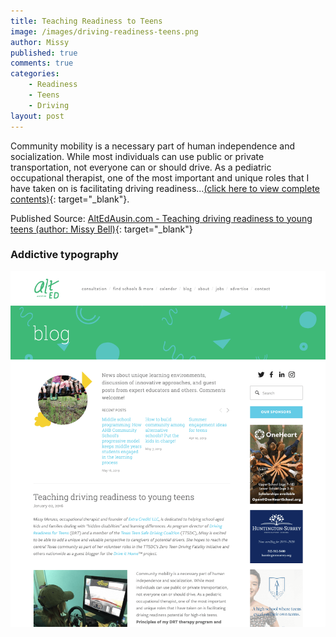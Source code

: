 ```yaml
---
title: Teaching Readiness to Teens
image: /images/driving-readiness-teens.png
author: Missy
published: true
comments: true
categories: 
    - Readiness
    - Teens
    - Driving
layout: post
---
```


Community mobility is a necessary part of human independence and socialization. While most individuals can use public or private transportation, not everyone can or should drive. As a pediatric occupational therapist, one of the most important and unique roles that I have taken on is facilitating driving readiness...[(click here to view complete contents)](/docs/teaching-driving-readiness-to-young-teens-alt-ed-austin.pdf){: target="_blank"}.

Published Source: [AltEdAusin.com - Teaching driving readiness to young teens (author: Missy Bell)](https://www.altedaustin.com/blog/teaching-driving-readiness-to-young-teens){: target="_blank"}

### Addictive typography

![Teaching Readiness to Teens](/images/blog-teaching-driving-readiness-to-teens-screenshot.png)

<!--<object data="/docs/teaching-driving-readiness-to-young-teens-alt-ed-austin.pdf" width="1000" height="1000" type='application/pdf'></object>-->

<!--
<div class="embed-responsive">
  <iframe class="embed-responsive-item" src="/docs/teaching-driving-readiness-to-young-teens-alt-ed-austin.pdf" allowfullscreen></iframe>
</div>
-->

<!--
<div class="embed-responsive embed-responsive-16by9">
  <iframe class="embed-responsive-item" src="https://www.youtube.com/embed/zpOULjyy-n8?rel=0" allowfullscreen></iframe>
</div>
-->

<!--<embed src="/docs/teaching-driving-readiness-to-young-teens-alt-ed-austin.pdf" width="1000" height="1000" type="application/pdf"/>-->

<!--<embed src="https://sskakles.github.io//docs/teaching-driving-readiness-to-young-teens-alt-ed-austin.pdf" type="application/pdf"/>-->
